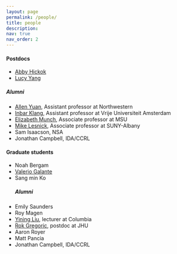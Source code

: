 ```yaml
---
layout: page
permalink: /people/
title: people
description: 
nav: true
nav_order: 2
---
```


<h4> Postdocs </h4>

<ul>

<li> <a href="https://www.math.columbia.edu/~ahickok/">Abby Hickok</a> </li>

<li> <a href="https://lzyang257.github.io/">Lucy Yang</a></li>

</ul>

<h5> Alumni </h5>

<ul>

<li> <a href="https://allenyuan.me/">Allen Yuan</a>, Assistant professor at Northwestern</li>

<li> <a href="https://research.vu.nl/en/persons/inbar-klang">Inbar Klang</a>, Assistant professor at Vrije Universiteit Amsterdam</li>

<li> <a href="https://elizabethmunch.com/">Elizabeth Munch</a>, Associate professor at MSU </li>

<li> <a href="https://www.albany.edu/~ml644186/">Mike Lesnick</a>, Associate professor at SUNY-Albany</li>

<li> Sam Isaacson, NSA </li>

<li> Jonathan Campbell, IDA/CCRL </li>

</ul>

<h4> Graduate students </h4>

<ul>

<li> Noah Bergam </li>

<li> <a href="">Valerio Galante</a> </li>

<li> Sang min Ko</li>

<h5> Alumni </h5>

<li> Emily Saunders </li>

<li> Roy Magen</li>

<li> <a href="https://imyiningliu.github.io/">Yining Liu</a>, lecturer at Columbia</li>

<li> <a href="https://sites.google.com/view/rokgregoric/home">Rok Gregoric</a>, postdoc at JHU </li>

<li> Aaron Royer </li>

<li> Matt Pancia </li>

<li> Jonathan Campbell, IDA/CCRL </li>

</ul>